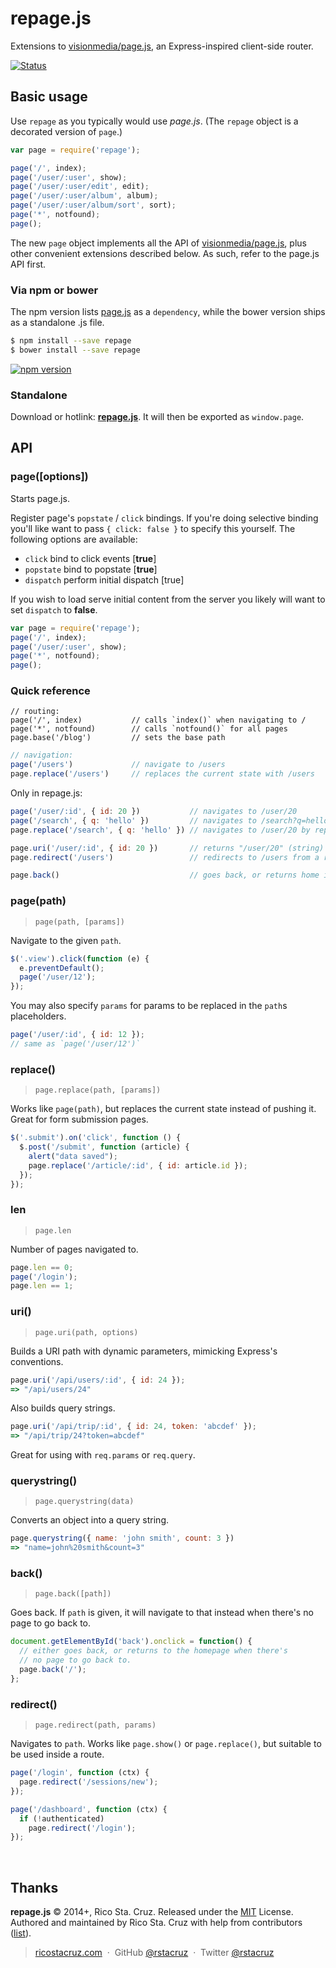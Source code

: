 # repage.js

Extensions to [visionmedia/page.js], an Express-inspired client-side router.

[visionmedia/page.js]: https://github.com/visionmedia/page.js

[![Status](http://img.shields.io/travis/rstacruz/repage.js/master.svg?style=flat)](https://travis-ci.org/rstacruz/repage.js "See test builds")

## Basic usage

Use `repage` as you typically would use *page.js*. (The `repage` object is a
decorated version of `page`.)

```js
var page = require('repage');

page('/', index);
page('/user/:user', show);
page('/user/:user/edit', edit);
page('/user/:user/album', album);
page('/user/:user/album/sort', sort);
page('*', notfound);
page();
```

The new `page` object implements all the API of [visionmedia/page.js], plus other
convenient extensions described below. As such, refer to the page.js API first.

### Via npm or bower

The npm version lists [page.js] as a `dependency`, while the bower version ships as a standalone .js file.

```sh
$ npm install --save repage
$ bower install --save repage
```

[![npm version](http://img.shields.io/npm/v/repage.svg?style=flat)](https://npmjs.org/package/repage "View this project on npm")

### Standalone

[version]: https://cdn.rawgit.com/rstacruz/repage.js/v2.0.0/repage.js

Download or hotlink: __[repage.js][version]__. It will then be exported as `window.page`.

## API

<!-- include: index.js -->

### page([options])

Starts page.js.

Register page's `popstate` / `click` bindings. If you're doing selective
binding you'll like want to pass `{ click: false }` to specify this
yourself. The following options are available:

- `click` bind to click events [__true__]
- `popstate` bind to popstate [__true__]
- `dispatch` perform initial dispatch [true]

If you wish to load serve initial content from the server you likely will
want to set `dispatch` to __false__.

```js
var page = require('repage');
page('/', index);
page('/user/:user', show);
page('*', notfound);
page();
```

### Quick reference


    // routing:
    page('/', index)           // calls `index()` when navigating to /
    page('*', notfound)        // calls `notfound()` for all pages
    page.base('/blog')         // sets the base path

```js
// navigation:
page('/users')             // navigate to /users
page.replace('/users')     // replaces the current state with /users
```

Only in repage.js:

```js
page('/user/:id', { id: 20 })           // navigates to /user/20
page('/search', { q: 'hello' })         // navigates to /search?q=hello
page.replace('/search', { q: 'hello' }) // navigates to /user/20 by replacing

page.uri('/user/:id', { id: 20 })       // returns "/user/20" (string)
page.redirect('/users')                 // redirects to /users from a route

page.back()                             // goes back, or returns home if available
```

### page(path)
> `page(path, [params])`

Navigate to the given `path`.

```js
$('.view').click(function (e) {
  e.preventDefault();
  page('/user/12');
});
```

You may also specify `params` for params to be replaced in the `path`s
placeholders.

```js
page('/user/:id', { id: 12 });
// same as `page('/user/12')`
```

### replace()
> `page.replace(path, [params])`

Works like `page(path)`, but replaces the current state instead of pushing
it. Great for form submission pages.

```js
$('.submit').on('click', function () {
  $.post('/submit', function (article) {
    alert("data saved");
    page.replace('/article/:id', { id: article.id });
  });
});
```

### len
> `page.len`

Number of pages navigated to.

```js
page.len == 0;
page('/login');
page.len == 1;
```

### uri()
> `page.uri(path, options)`

Builds a URI path with dynamic parameters, mimicking Express's conventions.

```js
page.uri('/api/users/:id', { id: 24 });
=> "/api/users/24"
```

Also builds query strings.

```js
page.uri('/api/trip/:id', { id: 24, token: 'abcdef' });
=> "/api/trip/24?token=abcdef"
```

Great for using with `req.params` or `req.query`.

### querystring()
> `page.querystring(data)`

Converts an object into a query string.

```js
page.querystring({ name: 'john smith', count: 3 })
=> "name=john%20smith&count=3"
```

### back()
> `page.back([path])`

Goes back. If `path` is given, it will navigate to that instead when
there's no page to go back to.

```js
document.getElementById('back').onclick = function() {
  // either goes back, or returns to the homepage when there's
  // no page to go back to.
  page.back('/');
};
```

### redirect()
> `page.redirect(path, params)`

Navigates to `path`. Works like `page.show()` or `page.replace()`, but
suitable to be used inside a route.

```js
page('/login', function (ctx) {
  page.redirect('/sessions/new');
});

page('/dashboard', function (ctx) {
  if (!authenticated)
    page.redirect('/login');
});
```

<!-- /include -->

<br>

## Thanks

**repage.js** © 2014+, Rico Sta. Cruz. Released under the [MIT] License.<br>
Authored and maintained by Rico Sta. Cruz with help from contributors ([list][contributors]).

> [ricostacruz.com](http://ricostacruz.com) &nbsp;&middot;&nbsp;
> GitHub [@rstacruz](https://github.com/rstacruz) &nbsp;&middot;&nbsp;
> Twitter [@rstacruz](https://twitter.com/rstacruz)

[MIT]: http://mit-license.org/
[contributors]: http://github.com/rstacruz/repage.js/contributors
[page.js]: https://github.com/visionmedia/page.js
